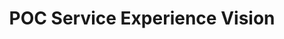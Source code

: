 ---
displayOrder: 1
title: 'POC Service Experience Vision'
description: 'To envision a solution for automotive technicians to have an assistive technology for daily tasks and inspections.' 
thumb: 'placeholder-thumb.jpg'
hero:
    file: 'hero.jpg'
    alt: 'Velit mollit enim adipisicing est velit id est elit anim nulla reprehenderit.'
color: '#277DA1'
sections:
    - type: 'two-column'
      subtitle: '40 Point Inspection'
      description: 'We built a concept around the process of a 40 point inspection in a typical auto-mechanic shop, then built a demo prototype showcasing how a voice user interface can streamline the inspection process.\nTo tell the story I brought the screens into Adobe After Effects to simulate movement in the voice user interface and illustrate the conversational aspect of the story.'
---